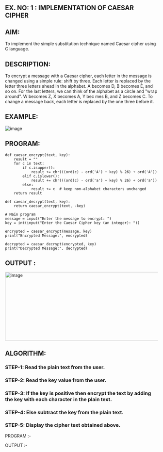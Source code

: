 ## EX. NO: 1 : IMPLEMENTATION OF CAESAR CIPHER
 

## AIM:

To implement the simple substitution technique named Caesar cipher using C language.

## DESCRIPTION:

To encrypt a message with a Caesar cipher, each letter in the message is changed using a simple rule: shift by three. Each letter is replaced by the letter three letters ahead in the alphabet. A becomes D, B becomes E, and so on. For the last letters, we can think of the
alphabet as a circle and "wrap around". W becomes Z, X becomes A, Y bec mes B, and Z
becomes C. To change a message back, each letter is replaced by the one three before it.

## EXAMPLE:



![image](https://github.com/Hemamanigandan/CNS/assets/149653568/eb9c6c43-8c80-4cdd-b9d4-91705a311c79)

## PROGRAM:
```
def caesar_encrypt(text, key):
    result = ""
    for c in text:
        if c.isupper():
            result += chr(((ord(c) - ord('A') + key) % 26) + ord('A'))
        elif c.islower():
            result += chr(((ord(c) - ord('a') + key) % 26) + ord('a'))
        else:
            result += c  # keep non-alphabet characters unchanged
    return result

def caesar_decrypt(text, key):
    return caesar_encrypt(text, -key)

# Main program
message = input("Enter the message to encrypt: ")
key = int(input("Enter the Caesar Cipher key (an integer): "))

encrypted = caesar_encrypt(message, key)
print("Encrypted Message:", encrypted)

decrypted = caesar_decrypt(encrypted, key)
print("Decrypted Message:", decrypted)

```
## OUTPUT :
<img width="646" height="226" alt="image" src="https://github.com/user-attachments/assets/2d14fe7f-dfdb-4c14-bcd9-774149eac9ef" />


## ALGORITHM:

### STEP-1: Read the plain text from the user.
### STEP-2: Read the key value from the user.
### STEP-3: If the key is positive then encrypt the text by adding the key with each character in the plain text.
### STEP-4: Else subtract the key from the plain text.
### STEP-5: Display the cipher text obtained above.


PROGRAM :-



OUTPUT :-
